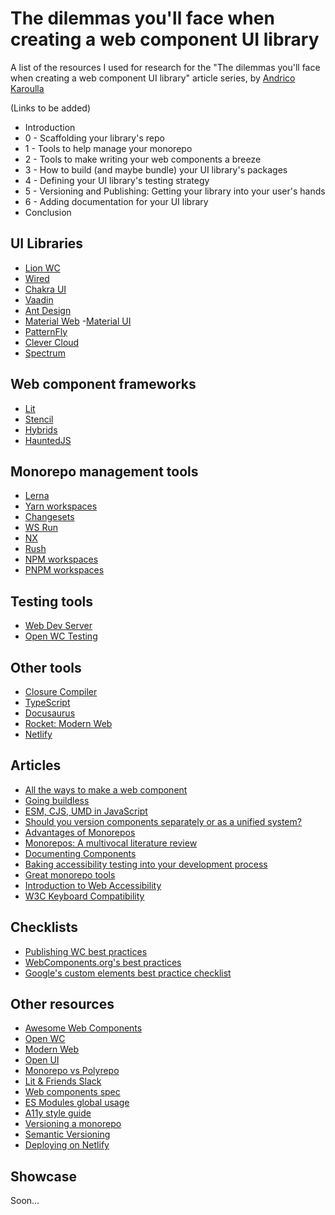# The dilemmas you'll face when creating a web component UI library
A list of the resources I used for research for the "The dilemmas you'll face when creating a web component UI library" article series, by [Andrico Karoulla](https://twitter.com/AndricoKaroulla?ref_src=twsrc%5Egoogle%7Ctwcamp%5Eserp%7Ctwgr%5Eauthor)

(Links to be added)
- Introduction
- 0 - Scaffolding your library's repo
- 1 - Tools to help manage your monorepo
- 2 - Tools to make writing your web components a breeze
- 3 - How to build (and maybe bundle) your UI library's packages
- 4 - Defining your UI library's testing strategy
- 5 - Versioning and Publishing: Getting your library into your user's hands
- 6 - Adding documentation for your UI library
- Conclusion

## UI Libraries

- [Lion WC](https://lion-web.netlify.app/)
- [Wired](https://github.com/rough-stuff/wired-elements)
- [Chakra UI](https://chakra-ui.com/)
- [Vaadin](https://vaadin.com/components)
- [Ant Design](https://ant.design/)
- [Material Web](https://material.io/develop/web)
-[Material UI](https://material-ui.com/)
- [PatternFly](https://github.com/patternfly/patternfly-elements)
- [Clever Cloud](https://github.com/CleverCloud/clever-components)
- [Spectrum](https://github.com/adobe/spectrum-web-components)

## Web component frameworks

- [Lit](https://github.com/lit/lit/)
- [Stencil](https://stenciljs.com/)
- [Hybrids](https://hybrids.js.org/#/)
- [HauntedJS](https://hauntedhooks.netlify.app/)

## Monorepo management tools

- [Lerna](https://lerna.js.org/)
- [Yarn workspaces](https://classic.yarnpkg.com/en/docs/workspaces/)
- [Changesets](https://github.com/atlassian/changesets)
- [WS Run](https://github.com/hfour/wsrun)
- [NX](https://nx.dev/)
- [Rush](https://rushjs.io/)
- [NPM workspaces](https://docs.npmjs.com/cli/v7/using-npm/workspaces)
- [PNPM workspaces](https://pnpm.io/workspaces)

## Testing tools

- [Web Dev Server](https://modern-web.dev/docs/dev-server/overview/)
- [Open WC Testing](https://open-wc.org/docs/testing/testing-package/) 

## Other tools

- [Closure Compiler](https://developers.google.com/closure/compiler)
- [TypeScript](https://www.typescriptlang.org/)
- [Docusaurus](https://docusaurus.io/)
- [Rocket: Modern Web](https://rocket.modern-web.dev/)
- [Netlify](https://docs.netlify.com/)

## Articles

- [All the ways to make a web component](https://webcomponents.dev/blog/all-the-ways-to-make-a-web-component/)
- [Going buildless](https://css-tricks.com/going-buildless/)
- [ESM, CJS, UMD in JavaScript](https://irian.to/blogs/what-are-cjs-amd-umd-and-esm-in-javascript/)
- [Should you version components separately or as a unified system?](https://maecapozzi.com/version-bundling/)
- [Advantages of Monorepos](https://danluu.com/monorepo/)
- [Monorepos: A multivocal literature review](https://www.semanticscholar.org/paper/Monorepos%3A-A-Multivocal-Literature-Review-Brito-Terra/19d9482f19b3d0b0d2d1c1201730635b9e2b5edb)
- [Documenting Components](https://medium.com/eightshapes-llc/documenting-components-9fe59b80c015)
- [Baking accessibility testing into your development process](https://www.smashingmagazine.com/2021/04/bake-layers-accessibility-testing-process/)
- [Great monorepo tools](https://blog.bitsrc.io/11-tools-to-build-a-monorepo-in-2021-7ce904821cc2)
- [Introduction to Web Accessibility](https://www.w3.org/WAI/fundamentals/accessibility-intro/#important)
- [W3C Keyboard Compatibility](https://www.w3.org/WAI/perspective-videos/keyboard/)

## Checklists

- [Publishing WC best practices](https://open-wc.org/guides/developing-components/publishing/)
- [WebComponents.org's best practices](https://www.webcomponents.org/community/articles/web-components-best-practices)
- [Google's custom elements best practice checklist](https://developers.google.com/web/fundamentals/web-components/best-practices)

## Other resources

- [Awesome Web Components](https://project-awesome.org/mateusortiz/webcomponents-the-right-way#best-practices)
- [Open WC](https://open-wc.org/)
- [Modern Web](https://modern-web.dev/)
- [Open UI](https://open-ui.org/)
- [Monorepo vs Polyrepo](https://github.com/joelparkerhenderson/monorepo-vs-polyrepo)
- [Lit & Friends Slack](https://modern-web.dev/discover/slack/)
- [Web components spec](https://github.com/WICG/webcomponents)
- [ES Modules global usage](https://caniuse.com/es6-module)
- [A11y style guide](https://a11y-style-guide.com/style-guide/)
- [Versioning a monorepo](https://www.youtube.com/watch?v=fTlXWlZ28hc)
- [Semantic Versioning](https://semver.org/)
- [Deploying on Netlify](https://www.netlify.com/blog/2016/09/29/a-step-by-step-guide-deploying-on-netlify/)

## Showcase

Soon...

